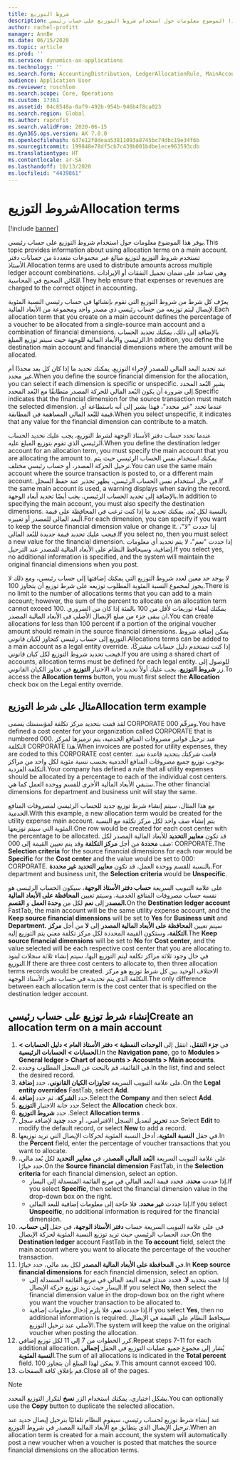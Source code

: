 ```yaml
---
title: شروط التوزيع
description: يوفر هذا الموضوع معلومات حول استخدام شروط التوزيع على حساب رئيسي.
author: rachel-profitt
manager: AnnBe
ms.date: 06/15/2020
ms.topic: article
ms.prod: ''
ms.service: dynamics-ax-applications
ms.technology: ''
ms.search.form: AccountingDistribution, LedgerAllocationRule, MainAccount, AllocationTerms
audience: Application User
ms.reviewer: roschlom
ms.search.scope: Core, Operations
ms.custom: 17361
ms.assetid: 04c8548a-0af9-492b-954b-946b4f8ca023
ms.search.region: Global
ms.author: raprofit
ms.search.validFrom: 2020-06-15
ms.dyn365.ops.version: AX 7.0.0
ms.openlocfilehash: 637e12f0deaa53811093a8745bc74dbc19e34f6b
ms.sourcegitcommit: 199848e78df5cb7c439b001bdbe1ece963593cdb
ms.translationtype: HT
ms.contentlocale: ar-SA
ms.lasthandoff: 10/13/2020
ms.locfileid: "4439861"
---
```

# <a name="allocation-terms"></a><span data-ttu-id="6293d-103">شروط التوزيع</span><span class="sxs-lookup"><span data-stu-id="6293d-103">Allocation terms</span></span>

[!include [banner](../includes/banner.md)]

<span data-ttu-id="6293d-104">يوفر هذا الموضوع معلومات حول استخدام شروط التوزيع على حساب رئيسي.</span><span class="sxs-lookup"><span data-stu-id="6293d-104">This topic provides information about using allocation terms on a main account.</span></span> <span data-ttu-id="6293d-105">تستخدم شروط التوزيع لتوزيع مبالغ عبر مجموعات متعددة من حسابات دفتر الأستاذ.</span><span class="sxs-lookup"><span data-stu-id="6293d-105">Allocation terms are used to distribute amounts across multiple ledger account combinations.</span></span> <span data-ttu-id="6293d-106">وهي تساعد على ضمان تحميل النفقات أو الإيرادات للكائن الصحيح في المحاسبة.</span><span class="sxs-lookup"><span data-stu-id="6293d-106">They help ensure that expenses or revenues are charged to the correct object in accounting.</span></span>

<span data-ttu-id="6293d-107">يعرّف كل شرط من شروط التوزيع التي تقوم بإنشائها في حساب رئيسي النسبة المئوية لإيصال ليتم توزيعه من حساب رئيسي ذي مصدر واحد ومجموعة من الأبعاد المالية.</span><span class="sxs-lookup"><span data-stu-id="6293d-107">Each allocation term that you create on a main account defines the percentage of a voucher to be allocated from a single-source main account and a combination of financial dimensions.</span></span> <span data-ttu-id="6293d-108">بالإضافة إلى ذلك، يمكنك تحديد الحساب الرئيسي والأبعاد المالية للوجهة حيث سيتم توزيع المبلغ.</span><span class="sxs-lookup"><span data-stu-id="6293d-108">In addition, you define the destination main account and financial dimensions where the amount will be allocated.</span></span> 

<span data-ttu-id="6293d-109">عند تحديد البعد المالي للمصدر لإجراء التوزيع، يمكنك تحديد ما إذا كان كل بعد محددًا أم غير محدد.</span><span class="sxs-lookup"><span data-stu-id="6293d-109">When you define the source financial dimension for the allocation, you can select if each dimension is specific or unspecific.</span></span> <span data-ttu-id="6293d-110">يشير البُعد المحدد إلى ضرورة أن يكون البُعد المالي للحركة المصدر متطابقًا مع البُعد المحدد.</span><span class="sxs-lookup"><span data-stu-id="6293d-110">Specific indicates that the financial dimension for the source transaction must match the selected dimension.</span></span> <span data-ttu-id="6293d-111">عندما تحدد "غير محدد"، فهذا يشير إلى أنه باستطاعة أي قيمة للبُعد المالي المساهمة في المطابقة.</span><span class="sxs-lookup"><span data-stu-id="6293d-111">When you select unspecific, it indicates that any value for the financial dimension can contribute to a match.</span></span>

<span data-ttu-id="6293d-112">عندما تحدد حساب دفتر الأستاذ الوجهة لشرط التوزيع، يجب عليك تحديد الحساب الرئيسي الذي تقوم بتوزيع المبلغ عليه.</span><span class="sxs-lookup"><span data-stu-id="6293d-112">When you define the destination ledger account for an allocation term, you must specify the main account that you are allocating the amount to.</span></span> <span data-ttu-id="6293d-113">يمكنك استخدام نفس الحساب الرئيسي حيث يتم ترحيل الحركة المصدر، أو حساب رئيسي مختلف.</span><span class="sxs-lookup"><span data-stu-id="6293d-113">You can use the same main account where the source transaction is posted to, or a different main account.</span></span> <span data-ttu-id="6293d-114">في حال استخدام نفس الحساب الرئيسي، يظهر تحذير عند حفظ السجل.</span><span class="sxs-lookup"><span data-stu-id="6293d-114">If the same main account is used, a warning displays when saving the record.</span></span> <span data-ttu-id="6293d-115">بالإضافة إلى تحديد الحساب الرئيسي، يجب أيضًا تحديد أبعاد الوجهة.</span><span class="sxs-lookup"><span data-stu-id="6293d-115">In addition to specifying the main account, you must also specify the destination dimensions.</span></span> <span data-ttu-id="6293d-116">بالنسبة لكل بُعد، يمكنك تحديد ما إذا كنت ترغب في المحافظة على قيمة الُبعد المالي للمصدر أو تغييره.</span><span class="sxs-lookup"><span data-stu-id="6293d-116">For each dimension, you can specify if you want to keep the source financial dimension value or change it.</span></span> <span data-ttu-id="6293d-117">إذا حددت "لا"، فيجب عليك تحديد قيمة جديدة للبُعد المالي.</span><span class="sxs-lookup"><span data-stu-id="6293d-117">If you select no, then you must select a new value for the financial dimension.</span></span> <span data-ttu-id="6293d-118">إذا حددت "نعم"، لا يتم تحديد أي معلومات إضافية، وسيحافظ النظام على الأبعاد المالية للمصدر عند الترحيل.</span><span class="sxs-lookup"><span data-stu-id="6293d-118">If you select yes, no additional information is specified, and the system will maintain the original financial dimensions when you post.</span></span>

<span data-ttu-id="6293d-119">لا يوجد حد معين لعدد شروط التوزيع التي يمكنك إضافتها إلى حساب رئيسي، ومع ذلك لا يجوز لمجموع النسبة المئوية المطلوب توزيعه على شرط توزيع أن يتجاوز 100.</span><span class="sxs-lookup"><span data-stu-id="6293d-119">There is no limit to the number of allocations terms that you can add to a main account; however, the sum of the percent to allocate on an allocation term cannot exceed 100.</span></span> <span data-ttu-id="6293d-120">يمكنك إنشاء توزيعات لأقل من 100 بالمئة إذا كان من الضروري ان يبقى جزء من مبلغ الإيصال الأصلي في الأبعاد المالية المصدر.</span><span class="sxs-lookup"><span data-stu-id="6293d-120">You can create allocations for less than 100 percent if a portion of the original voucher amount should remain in the source financial dimensions.</span></span> <span data-ttu-id="6293d-121">يمكن إضافة شروط التوزيع إلى حساب رئيسي كتجاوز لكيان قانوني.</span><span class="sxs-lookup"><span data-stu-id="6293d-121">Allocations terms can be added to a main account as a legal entity override.</span></span> <span data-ttu-id="6293d-122">إذا كنت تستخدم دليل حسابات مشتركًا، فيجب تحديد شروط التوزيع لكل كيان قانوني.</span><span class="sxs-lookup"><span data-stu-id="6293d-122">If you are using a shared chart of accounts, allocation terms must be defined for each legal entity.</span></span> <span data-ttu-id="6293d-123">للوصول إلى زر **شروط التوزيع**، يجب عليك أولاً تحديد خانة الاختيار **التوزيع** في تجاوز الكيان القانوني.</span><span class="sxs-lookup"><span data-stu-id="6293d-123">To access the **Allocation terms** button, you must first select the **Allocation** check box on the Legal entity override.</span></span>

## <a name="allocation-term-example"></a><span data-ttu-id="6293d-124">مثال على شرط التوزيع</span><span class="sxs-lookup"><span data-stu-id="6293d-124">Allocation term example</span></span>
<span data-ttu-id="6293d-125">لقد قمت بتحديد مركز تكلفة لمؤسستك يسمى CORPORATE ومرقّم 000.</span><span class="sxs-lookup"><span data-stu-id="6293d-125">You have defined a cost center for your organization called CORPORATE that is numbered 000.</span></span> <span data-ttu-id="6293d-126">عند ترحيل فواتير مصروفات المنافع الخدمية، يتم ترميزها لمركز التكلفة CORPORATE هذا.</span><span class="sxs-lookup"><span data-stu-id="6293d-126">When invoices are posted for utility expenses, they are coded to this CORPORATE cost center.</span></span> <span data-ttu-id="6293d-127">قامت شركتك بتحديد قاعدة تفيد بوجوب توزيع جميع مصروفات المنافع الخدمية بحسب نسبة مئوية لكل واحد من مراكز التكلفة الفردية.</span><span class="sxs-lookup"><span data-stu-id="6293d-127">Your company has defined a rule that all utility expenses should be allocated by a percentage to each of the individual cost centers.</span></span> <span data-ttu-id="6293d-128">ستبقي الأبعاد المالية الأخرى للقسم ووحدة العمل كما هي.</span><span class="sxs-lookup"><span data-stu-id="6293d-128">The other financial dimensions for department and business unit will stay the same.</span></span>

<span data-ttu-id="6293d-129">مع هذا المثال، سيتم إنشاء شرط توزيع جديد للحساب الرئيسي لمصروفات المنافع الخدمية.</span><span class="sxs-lookup"><span data-stu-id="6293d-129">With this example, a new allocation term would be created for the utility expense main account.</span></span> <span data-ttu-id="6293d-130">يتم إنشاء صف واحد لكل مركز تكلفة مع النسبة المئوية التي سيتم توزيعها.</span><span class="sxs-lookup"><span data-stu-id="6293d-130">One row would be created for each cost center with the percentage to be allocated.</span></span> <span data-ttu-id="6293d-131">قد تكون **معايير التحديد** للأبعاد المالية المصدر لكل صف **محددة** من أجل **مركز التكلفة** وقد يتم تعيين القيمة إلى 000: CORPORATE.</span><span class="sxs-lookup"><span data-stu-id="6293d-131">The **Selection criteria** for the source financial dimensions for each row would be **Specific** for the **Cost center** and the value would be set to 000: CORPORATE.</span></span> <span data-ttu-id="6293d-132">بالنسبة للقسم ووحدة العمل، قد تكون **معايير التحديد** **غير محددة**.</span><span class="sxs-lookup"><span data-stu-id="6293d-132">For department and business unit, the **Selection criteria** would be **Unspecific**.</span></span>

<span data-ttu-id="6293d-133">على علامة التبويب السريعة **حساب دفتر الأستاذ الوجهة**، سيكون الحساب الرئيسي هو نفسه حساب مصروفات المنافع الخدمية، وسيتم تعيين **المحافظة على الأبعاد المالية المصدر** إلى **نعم** لكل من **وحدة العمل** و **القسم.**</span><span class="sxs-lookup"><span data-stu-id="6293d-133">On the **Destination ledger account** FastTab, the main account will be the same utility expense account, and the **Keep source financial dimensions** will be set to **Yes** for **Business unit** and **Department.**</span></span> <span data-ttu-id="6293d-134">سيتم تعيين **المحافظة على الأبعاد المالية المصدر** إلى **لا** من أجل **مركز التكلفة**، وستكون القيمة المحددة لكل مركز تكلفة معني يتم التوزيع إليه.</span><span class="sxs-lookup"><span data-stu-id="6293d-134">The **Keep source financial dimensions** will be set to **No** for **Cost center**, and the value selected will be each respective cost center that you are allocating to.</span></span> <span data-ttu-id="6293d-135">في حال وجود ثلاثة مراكز تكلفة ليتم التوزيع اليها، سيتم إنشاء ثلاثة سجلات لبنود التوزيع.</span><span class="sxs-lookup"><span data-stu-id="6293d-135">If there are three cost centers to allocate to, then three allocation terms records would be created.</span></span> <span data-ttu-id="6293d-136">الاختلاف الوحيد بين كل شرط توزيع هو مركز التكلفة الذي يتم تحديده في حساب دفتر الأستاذ الوجهة.</span><span class="sxs-lookup"><span data-stu-id="6293d-136">The only difference between each allocation term is the cost center that is specified on the destination ledger account.</span></span>

## <a name="create-an-allocation-term-on-a-main-account"></a><span data-ttu-id="6293d-137">إنشاء شرط توزيع على حساب رئيسي</span><span class="sxs-lookup"><span data-stu-id="6293d-137">Create an allocation term on a main account</span></span>

1. <span data-ttu-id="6293d-138">في **جزء التنقل**، انتقل إلى **الوحدات النمطية > دفتر الأستاذ العام > دليل الحسابات > الحسابات > الحسابات الرئيسية**.</span><span class="sxs-lookup"><span data-stu-id="6293d-138">In the **Navigation pane**, go to **Modules > General ledger > Chart of accounts > Accounts > Main accounts**.</span></span>
2. <span data-ttu-id="6293d-139">في القائمة، قم بالبحث عن السجل المطلوب وحدده.</span><span class="sxs-lookup"><span data-stu-id="6293d-139">In the list, find and select the desired record.</span></span>
3. <span data-ttu-id="6293d-140">على علامة التبويب السريعة **تجاوزات الكيان القانوني**، حدد **إضافة**.</span><span class="sxs-lookup"><span data-stu-id="6293d-140">On the **Legal entity overrides** FastTab, select **Add**.</span></span>
4. <span data-ttu-id="6293d-141">حدد **الشركة**، ثم حدد **إضافة**.</span><span class="sxs-lookup"><span data-stu-id="6293d-141">Select the **Company** and then select **Add**.</span></span>
5. <span data-ttu-id="6293d-142">حدد خانة الاختيار **التوزيع**.</span><span class="sxs-lookup"><span data-stu-id="6293d-142">Select the **Allocation** check box.</span></span>
6. <span data-ttu-id="6293d-143">حدد **شروط التوزيع** .</span><span class="sxs-lookup"><span data-stu-id="6293d-143">Select **Allocation terms** .</span></span>
7. <span data-ttu-id="6293d-144">حدد **تحرير** لتعديل السجل الافتراضي، أو حدد **جديد** لإضافة سجل.</span><span class="sxs-lookup"><span data-stu-id="6293d-144">Select **Edit** to modify the default record, or select **New** to add a record.</span></span>
8. <span data-ttu-id="6293d-145">في حقل **النسبة المئوية**، أدخل النسبة المئوية لحركات الإيصال التي تريد توزيعها.</span><span class="sxs-lookup"><span data-stu-id="6293d-145">In the **Percent** field, enter the percentage of voucher transactions that you want to allocate.</span></span>
9. <span data-ttu-id="6293d-146">على علامة التبويب السريعة **البُعد المالي المصدر**، في **معايير التحديد** لكل بُعد مالي، حدد خيارًا.</span><span class="sxs-lookup"><span data-stu-id="6293d-146">On the **Source financial dimension** FastTab, in the **Selection criteria** for each financial dimension, select an option.</span></span>
    - <span data-ttu-id="6293d-147">إذا حددت **محدد**، فحدد قيمة البعد المالي في مربع القائمة المنسدلة إلى اليسار.</span><span class="sxs-lookup"><span data-stu-id="6293d-147">If you select **Specific**, then select the financial dimension value in the drop-down box on the right.</span></span>
    - <span data-ttu-id="6293d-148">إذا حددت **غير محدد**، فلا حاجة إلى معلومات إضافية للبعد المالي.</span><span class="sxs-lookup"><span data-stu-id="6293d-148">If you select **Unspecific**, no additional information is required for the financial dimension.</span></span>
10. <span data-ttu-id="6293d-149">في على علامة التبويب السريعة حساب **دفتر الأستاذ الوجهة**، في حقل **إلى حساب**، حدد الحساب الرئيسي حيث تريد توزيع النسبة المئوية لحركة الإيصال.</span><span class="sxs-lookup"><span data-stu-id="6293d-149">On the **Destination ledger** account FastTab in the **To account** field, select the main account where you want to allocate the percentage of the voucher transaction.</span></span>
11. <span data-ttu-id="6293d-150">في **المحافظة على الأبعاد المالية المصدر** لكل بعد مالي، حدد خيارًا.</span><span class="sxs-lookup"><span data-stu-id="6293d-150">In **Keep source financial dimensions** for each financial dimension, select an option.</span></span>
    - <span data-ttu-id="6293d-151">إذا قمت بتحديد **لا**، فحدد عندئذٍ قيمة البعد المالي في مربع القائمة المنسدلة إلى اليسار حيث تريد توزيع حركة الإيصال.</span><span class="sxs-lookup"><span data-stu-id="6293d-151">If you select **No**, then select the financial dimension value in the drop-down box on the right where you want the voucher transaction to be allocated to.</span></span>
    - <span data-ttu-id="6293d-152">إذا حددت **نعم**، فلا يلزم إدخال معلومات إضافية.</span><span class="sxs-lookup"><span data-stu-id="6293d-152">If you select **Yes**, then no additional information is required.</span></span> <span data-ttu-id="6293d-153">سيحافظ النظام على القيمة في الإيصال الأصلي عند ترحيل التوزيع.</span><span class="sxs-lookup"><span data-stu-id="6293d-153">The system will keep the value on the original voucher when posting the allocation.</span></span>
12. <span data-ttu-id="6293d-154">كرر الخطوات من 7 إلى 11 لكل توزيع إضافي.</span><span class="sxs-lookup"><span data-stu-id="6293d-154">Repeat steps 7-11 for each additional allocation.</span></span> <span data-ttu-id="6293d-155">يُشار إلى مجموع جميع عمليات التوزيع في الحقل **إجمالي النسبة المئوية**.</span><span class="sxs-lookup"><span data-stu-id="6293d-155">The sum of all allocations is indicated in the **Total percent** field.</span></span> <span data-ttu-id="6293d-156">لا يمكن لهذا المبلغ أن يتجاوز 100.</span><span class="sxs-lookup"><span data-stu-id="6293d-156">This amount cannot exceed 100.</span></span>
13. <span data-ttu-id="6293d-157">قم بإغلاق كافة الصفحات.</span><span class="sxs-lookup"><span data-stu-id="6293d-157">Close all of the pages.</span></span>

>[!NOTE] 
> <span data-ttu-id="6293d-158">بشكل اختياري، يمكنك استخدام الزر **نسخ** لتكرار التوزيع المحدد.</span><span class="sxs-lookup"><span data-stu-id="6293d-158">You can optionally use the **Copy** button to duplicate the selected allocation.</span></span>

<span data-ttu-id="6293d-159">عند إنشاء شرط توزيع لحساب رئيسي، سيقوم النظام تلقائيًا بترحيل إيصال جديد عند ترحيل الإيصال الذي يتطابق مع الأبعاد المالية المصدر في شروط التوزيع.</span><span class="sxs-lookup"><span data-stu-id="6293d-159">When an allocation term is created for a main account, the system will automatically post a new voucher when a voucher is posted that matches the source financial dimensions on the allocation terms.</span></span>
